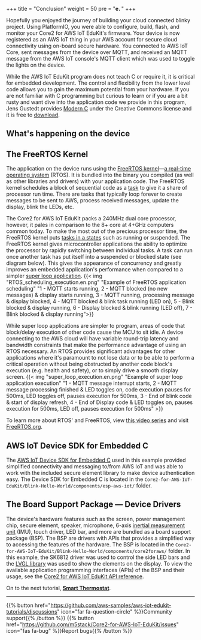 +++
title = "Conclusion"
weight = 50
pre = "<b>e. </b>"
+++

Hopefully you enjoyed the journey of building your cloud connected blinky project. Using PlatformIO, you were able to configure, build, flash, and monitor your Core2 for AWS IoT EduKit's firmware. Your device is now registered as an AWS IoT thing in your AWS account for secure cloud connectivity using on-board secure hardware. You connected to AWS IoT Core, sent messages from the device over MQTT, and received an MQTT message from the AWS IoT console's MQTT client which was used to toggle the lights on the device.

While the AWS IoT EduKit program does not teach C or require it, it is critical for embedded development. The control and flexibility from the lower level code allows you to gain the maximum potential from your hardware. If you are not familiar with C programming but curious to learn or if you are a bit rusty and want dive into the application code we provide in this program, Jens Gustedt provides [Modern C](https://modernc.gforge.inria.fr/) under the Creative Commons license and it is free to [download](https://modernc.gforge.inria.fr/download.html). 

## What's happening on the device
## The FreeRTOS Kernel
The application on the device runs using the [FreeRTOS kernel](https://www.freertos.org/)—[a real-time operating system](https://www.freertos.org/about-RTOS.html) (RTOS). It is bundled into the binary you compiled (as well as other libraries and drivers) with your application code. The FreeRTOS kernel schedules a block of sequential code as a [task](https://www.freertos.org/taskandcr.html) to give it a share of processor run time. There are tasks that typically loop forever to create messages to be sent to AWS, process received messages, update the display, blink the LEDs, etc. 

The Core2 for AWS IoT EduKit packs a 240MHz dual core processor, however, it pales in comparison to the 8+ core at 4+GHz computers common today. To make the most out of the precious processor time, the FreeRTOS kernel puts [tasks in a states](https://www.freertos.org/RTOS-task-states.html) such as running or suspended. The FreeRTOS kernel gives microcontroller applications the ability to optimize the processor by rapidly switching between individual tasks. A task can run once another task has put itself into a suspended or blocked state (see diagram below). This gives the appearance of concurrency and greatly improves an embedded application's performance when compared to a simpler [super loop application](https://en.wikibooks.org/wiki/Embedded_Systems/Super_Loop_Architecture). 
{{< img "RTOS_scheduling_execution.en.png" "Example of FreeRTOS application scheduling" "1 - MQTT starts running, 2 - MQTT blocked (no new messages) & display starts running, 3 - MQTT running, processing message & display blocked, 4 - MQTT blocked & blink task running (LED on), 5 - Blink blocked & display running, 6 - Display blocked & blink running (LED off), 7 - Blink blocked & display running">}}

While super loop applications are simpler to program, areas of code that block/delay execution of other code cause the MCU to sit idle. A device connecting to the AWS cloud will have variable round-trip latency and bandwidth constraints that make the performance advantage of using an RTOS necessary. An RTOS provides significant advantages for other applications where it's paramount to not lose data or to be able to perform a critical operation without being obstructed by another code block's execution (e.g. health and safety), or to simply drive a smooth display screen.
{{< img "super_loop_execution.en.png" "Example of super loop application execution" "1 - MQTT message interrupt starts, 2 - MQTT message processing finished & LED toggles on, code execution pauses for 500ms, LED toggles off, pauses execution for 500ms, 3 - End of blink code & start of display refresh, 4 - End of Display code & LED toggles on, pauses execution for 500ms, LED off, pauses execution for 500ms" >}}

To learn more about RTOS' and FreeRTOS, view [this video series](https://www.youtube.com/watch?v=F321087yYy4) and visit [FreeRTOS.org](https://www.freertos.org/RTOS.html).

## AWS IoT Device SDK for Embedded C
The [AWS IoT Device SDK for Embedded C](https://github.com/espressif/aws-iot-device-sdk-embedded-C/tree/61f25f34712b1513bf1cb94771620e9b2b001970) used in this example provided simplified connectivity and messaging to/from AWS IoT and was able to work with the included secure element library to make device authentication easy. The Device SDK for Embedded C is located in the `Core2-for-AWS-IoT-EduKit/Blink-Hello-World/components/esp-aws-iot/` folder.

## The Board Support Package — Device Drivers
The device's hardware features such as the screen, power management chip, secure element, speaker, microphone, 6-axis [inertial measurement unit](https://en.wikipedia.org/wiki/Inertial_measurement_unit) (IMU), touch driver, LED bar, and more are bundled as a board support package (BSP). The BSP are drivers with APIs that provides a simplified way to accessing the features of the hardware. The BSP is located in the `Core2-for-AWS-IoT-EduKit/Blink-Hello-World/components/core2foraws/` folder. In this example, the SK6812 driver was used to control the side LED bars and the [LVGL library](https://docs.lvgl.io/v7/en/html/) was used to show the elements on the display. To view the available application programming interfaces (APIs) of the BSP and their usage, see the <a href="https://edukit.workshop.aws/en/api-reference/index.html" target="_blank">Core2 for AWS IoT EduKit API reference</a>.

On to the next tutorial, [**Smart Thermostat**](/en/smart-thermostat.html).

---
{{% button href="https://github.com/aws-samples/aws-iot-edukit-tutorials/discussions" icon="far fa-question-circle" %}}Community support{{% /button %}} {{% button href="https://github.com/m5stack/Core2-for-AWS-IoT-EduKit/issues" icon="fas fa-bug" %}}Report bugs{{% /button %}}